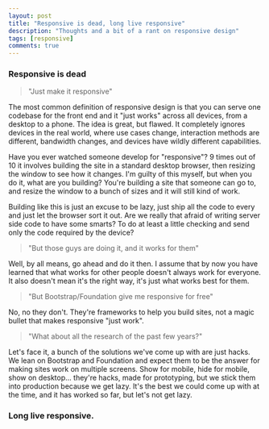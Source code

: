 ```yaml
---
layout: post
title: "Responsive is dead, long live responsive"
description: "Thoughts and a bit of a rant on responsive design"
tags: [responsive]
comments: true
---
```


### Responsive is dead

> "Just make it responsive"

The most common definition of responsive design is that you can serve one codebase for the front end and it "just works" across all devices, from a desktop to a phone. The idea is great, but flawed. It completely ignores devices in the real world, where use cases change, interaction methods are different, bandwidth changes, and devices have wildly different capabilities.

Have you ever watched someone develop for "responsive"? 9 times out of 10 it involves building the site in a standard desktop browser, then resizing the window to see how it changes. I'm guilty of this myself, but when you do it, what are you building? You're building a site that someone can go to, and resize the window to a bunch of sizes and it will still kind of work.

Building like this is just an excuse to be lazy, just ship all the code to every and just let the browser sort it out. Are we really that afraid of writing server side code to have some smarts? To do at least a little checking and send only the code required by the device?

> "But those guys are doing it, and it works for them"

Well, by all means, go ahead and do it then. I assume that by now you have learned that what works for other people doesn't always work for everyone. It also doesn't mean it's the right way, it's just what works best for them.

> "But Bootstrap/Foundation give me responsive for free"

No, no they don't. They're frameworks to help you build sites, not a magic bullet that makes responsive "just work".

> "What about all the research of the past few years?"

Let's face it, a bunch of the solutions we've come up with are just hacks. We lean on Bootstrap and Foundation and expect them to be the answer for making sites work on multiple screens. Show for mobile, hide for mobile, show on desktop... they're hacks, made for prototyping, but we stick them into production because we get lazy. It's the best we could come up with at the time, and it has worked so far, but let's not get lazy.

### Long live responsive.
